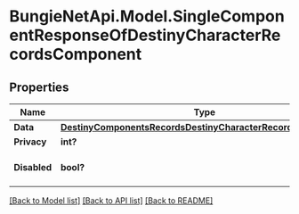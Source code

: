# BungieNetApi.Model.SingleComponentResponseOfDestinyCharacterRecordsComponent
## Properties

Name | Type | Description | Notes
------------ | ------------- | ------------- | -------------
**Data** | [**DestinyComponentsRecordsDestinyCharacterRecordsComponent**](DestinyComponentsRecordsDestinyCharacterRecordsComponent.md) |  | [optional] 
**Privacy** | **int?** |  | [optional] 
**Disabled** | **bool?** | If true, this component is disabled. | [optional] 

[[Back to Model list]](../README.md#documentation-for-models) [[Back to API list]](../README.md#documentation-for-api-endpoints) [[Back to README]](../README.md)

